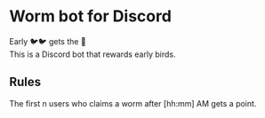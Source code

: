 # Worm bot for Discord
Early 🐦🐦 gets the 🐛  
This is a Discord bot that rewards early birds.

## Rules
The first n users who claims a worm after [hh:mm] AM gets a point.  

